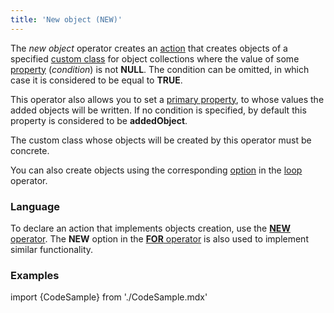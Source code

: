 ```yaml
---
title: 'New object (NEW)'
---
```


The *new object* operator creates an [action](Actions.md) that creates objects of a specified [custom class](User_classes.md) for object collections where the value of some [property](Properties.md) (*condition*) is not **NULL**. The condition can be omitted, in which case it is considered to be equal to **TRUE**.

This operator also allows you to set a [primary property](Data_properties_DATA.md), to whose values the added objects will be written. If no condition is specified, by default this property is considered to be **addedObject**.

The custom class whose objects will be created by this operator must be concrete.

You can also create objects using the corresponding [option](Loop_FOR.md#adding-an-object) in the [loop](Loop_FOR.md) operator.

### Language

To declare an action that implements objects creation, use the [**NEW** operator](NEW_operator.md). The **NEW** option in the [**FOR** operator](FOR_operator.md) is also used to implement similar functionality.

### Examples

import {CodeSample} from './CodeSample.mdx'

<CodeSample url="https://documentation.lsfusion.org/sample?file=ActionSample&block=new"/>

<CodeSample url="https://documentation.lsfusion.org/sample?file=ActionSample&block=for"/>
